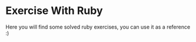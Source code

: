 # Exercise With Ruby

Here you will find some solved ruby exercises, you can use it as a reference :)

